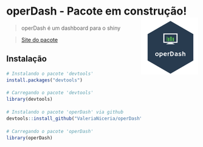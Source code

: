 # operDash - Pacote em construção! <img src="https://raw.githubusercontent.com/ValeriaNiceria/operDash/master/inst/www/img/operDash.png" width="150px" align="right"/>

> operDash é um dashboard para o shiny

> [Site do pacote](https://valerianiceria.com.br/operDash/)

## Instalação
```R
# Instalando o pacote 'devtools'
install.packages("devtools")

# Carregando o pacote 'devtools'
library(devtools)

# Instalando o pacote 'operDash' via github
devtools::install_github("ValeriaNiceria/operDash")

# Carregando o pacote 'operDash'
library(operDash)
```
